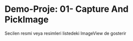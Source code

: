 # Demo-Proje:  01- Capture And PickImage

Secilen resmi veya resimleri listedeki ImageView de gosterir
